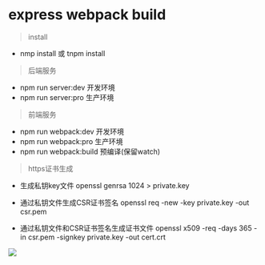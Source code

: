 # express webpack build


> install

  * nmp install 或 tnpm install

> 后端服务

  * npm run server:dev 开发环境
  * npm run server:pro 生产环境


> 前端服务

  * npm run webpack:dev 开发环境
  * npm run webpack:pro 生产环境
  * npm run webpack:build 预编译(保留watch)


> https证书生成

  * 生成私钥key文件
    openssl genrsa 1024 > private.key

  * 通过私钥文件生成CSR证书签名
    openssl req -new -key private.key -out csr.pem

  * 通过私钥文件和CSR证书签名生成证书文件
    openssl x509 -req -days 365 -in csr.pem -signkey private.key -out cert.crt

![](http://mat1.gtimg.com/www/images/qq2012/qqlogo_1x.png)